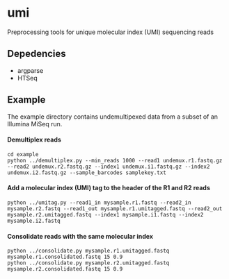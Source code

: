 # umi
Preprocessing tools for unique molecular index (UMI) sequencing reads

## Depedencies

 - argparse
 - HTSeq

## Example
The example directory contains undemultipexed data from a subset of an Illumina MiSeq run.

#### Demultiplex reads
    cd example
    python ../demultiplex.py --min_reads 1000 --read1 undemux.r1.fastq.gz --read2 undemux.r2.fastq.gz --index1 undemux.i1.fastq.gz --index2 undemux.i2.fastq.gz --sample_barcodes samplekey.txt
    
#### Add a molecular index (UMI) tag to the header of the R1 and R2 reads
    python ../umitag.py --read1_in mysample.r1.fastq --read2_in mysample.r2.fastq --read1_out mysample.r1.umitagged.fastq --read2_out mysample.r2.umitagged.fastq --index1 mysample.i1.fastq --index2 mysample.i2.fastq
    
#### Consolidate reads with the same molecular index
    python ../consolidate.py mysample.r1.umitagged.fastq mysample.r1.consolidated.fastq 15 0.9
    python ../consolidate.py mysample.r2.umitagged.fastq mysample.r2.consolidated.fastq 15 0.9


    
